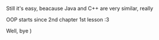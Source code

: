 Still it's easy, beacause Java and C++ are very similar, really

OOP starts since 2nd chapter 1st lesson :3


Well, bye )
